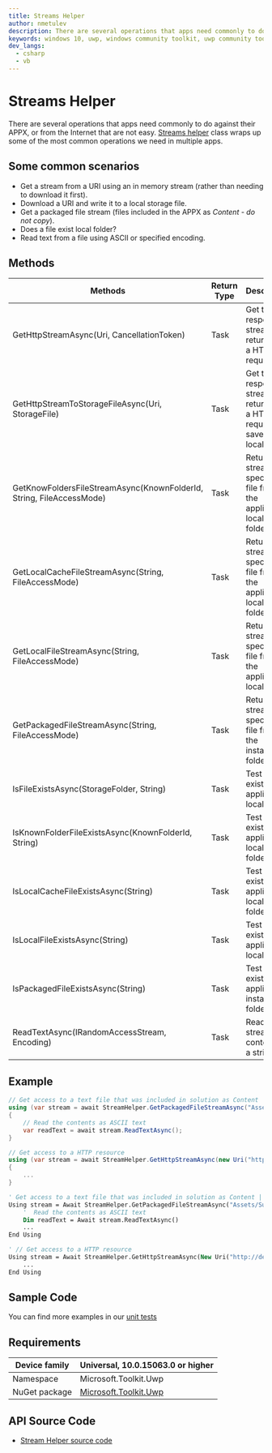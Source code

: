 ```yaml
---
title: Streams Helper
author: nmetulev
description: There are several operations that apps need commonly to do against their APPX, or from the Internet that are not easy.  This helper class wraps up some of the most common operations we need in multiple apps.
keywords: windows 10, uwp, windows community toolkit, uwp community toolkit, uwp toolkit, Streams
dev_langs:
  - csharp
  - vb
---
```


# Streams Helper

There are several operations that apps need commonly to do against their APPX, or from the Internet that are not easy.  [Streams helper](https://docs.microsoft.com/dotnet/api/microsoft.toolkit.uwp.helpers.streamhelper) class wraps up some of the most common operations we need in multiple apps.

## Some common scenarios

* Get a stream from a URI using an in memory stream (rather than needing to download it first).
* Download a URI and write it to a local storage file.
* Get a packaged file stream (files included in the APPX as *Content - do not copy*).
* Does a file exist local folder?
* Read text from a file using ASCII or specified encoding.

## Methods

| Methods | Return Type | Description |
| -- | -- | -- |
| GetHttpStreamAsync(Uri, CancellationToken) | Task<IRandomAccessStream> | Get the response stream returned by a HTTP get request |
| GetHttpStreamToStorageFileAsync(Uri, StorageFile) | Task | Get the response stream returned by a HTTP get request and save it to a local file |
| GetKnowFoldersFileStreamAsync(KnownFolderId, String, FileAccessMode) | Task<IRandomAccessStream> | Return a stream to a specified file from the application local cache folder |
| GetLocalCacheFileStreamAsync(String, FileAccessMode) | Task<IRandomAccessStream> | Return a stream to a specified file from the application local cache folder |
| GetLocalFileStreamAsync(String, FileAccessMode) | Task<IRandomAccessStream> | Return a stream to a specified file from the application local folder |
| GetPackagedFileStreamAsync(String, FileAccessMode) | Task<IRandomAccessStream> | Return a stream to a specified file from the installation folder |
| IsFileExistsAsync(StorageFolder, String) | Task<bool> | Test if a file exists in the application local folder |
| IsKnownFolderFileExistsAsync(KnownFolderId, String) | Task<bool> | Test if a file exists in the application local cache folder |
| IsLocalCacheFileExistsAsync(String) | Task<bool> | Test if a file exists in the application local cache folder |
| IsLocalFileExistsAsync(String) | Task<bool> | Test if a file exists in the application local folder |
| IsPackagedFileExistsAsync(String) | Task<bool> | Test if a file exists in the application installation folder |
| ReadTextAsync(IRandomAccessStream, Encoding) | Task<string> | Read stream content as a string |

## Example

```csharp
// Get access to a text file that was included in solution as Content | do not copy local
using (var stream = await StreamHelper.GetPackagedFileStreamAsync("Assets/Sub/test.txt"))
{
    // Read the contents as ASCII text
    var readText = await stream.ReadTextAsync();
}

// Get access to a HTTP resource
using (var stream = await StreamHelper.GetHttpStreamAsync(new Uri("http://dev.windows.com")))
{
    ...
}
```
```vb
' Get access to a text file that was included in solution as Content | do not copy local
Using stream = Await StreamHelper.GetPackagedFileStreamAsync("Assets/Sub/test.txt")
    '  Read the contents as ASCII text
    Dim readText = Await stream.ReadTextAsync()
    ...
End Using

' // Get access to a HTTP resource
Using stream = Await StreamHelper.GetHttpStreamAsync(New Uri("http://dev.windows.com"))
    ...
End Using
```

## Sample Code

You can find more examples in our [unit tests](https://github.com/Microsoft/UWPCommunityToolkit/blob/master/UnitTests/Helpers/Test_StreamHelper.cs)

## Requirements

| Device family | Universal, 10.0.15063.0 or higher |
| --- | --- |
| Namespace | Microsoft.Toolkit.Uwp |
| NuGet package | [Microsoft.Toolkit.Uwp](https://www.nuget.org/packages/Microsoft.Toolkit.Uwp/) |

## API Source Code

* [Stream Helper source code](https://github.com/Microsoft/UWPCommunityToolkit/blob/master/Microsoft.Toolkit.Uwp/Helpers/StreamHelper.cs)
